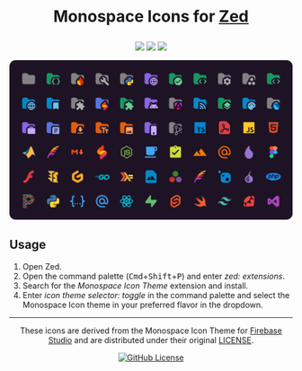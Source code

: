 <h1 align="center">

Monospace Icons for [Zed](https://zed.dev/)

</h1>

<p align="center">
    <a href="https://github.com/irmhonde/monospace-icon-theme/issues"><img src="https://img.shields.io/github/issues/irmhonde/monospace-icon-theme?colorA=1d1325&colorB=8964e8&style=for-the-badge"></a>
    <a href="https://github.com/irmhonde/monospace-icon-theme/stargazers"><img src="https://img.shields.io/github/stars/irmhonde/monospace-icon-theme?colorA=1d1325&colorB=17975f&style=for-the-badge"></a>
    <a href="https://github.com/irmhonde/monospace-icon-theme/contributors"><img src="https://img.shields.io/github/contributors/irmhonde/monospace-icon-theme?colorA=1d1325&colorB=e45d0c&style=for-the-badge"></a>
</p>

<div align="center">

<img src="assets/icons.png" alt="icons" width="1920" />

</div>

## Usage

1. Open Zed.
2. Open the command palette (<kbd>Cmd</kbd>+<kbd>Shift</kbd>+<kbd>P</kbd>) and enter _zed: extensions_.
3. Search for the _Monospace Icon Theme_ extension and install.
4. Enter _icon theme selector: toggle_ in the command palette and select the Monospace Icon theme in your preferred flavor in the dropdown.

---

<div align="center">

These icons are derived from the Monospace Icon Theme for [Firebase Studio](https://firebase.google.com/studio) and are distributed under their original [LICENSE](LICENSE).

[![GitHub License](https://img.shields.io/github/license/irmhonde/monospace-icon-theme?colorA=1d1325&colorB=008ac9&style=for-the-badge)](LICENSE)

</div>
